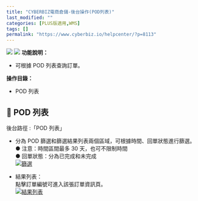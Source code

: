 ```yaml
---
title: "CYBERBIZ電商倉儲-後台操作(POD列表)"
last_modified: ""
categories: [PLUS版適用,WMS]
tags: []
permalink: "https://www.cyberbiz.io/helpcenter/?p=8113"
---
```


![](https://www.cyberbiz.io/helpcenter/wp-content/uploads/一般版1.png)
![](https://www.cyberbiz.io/helpcenter/wp-content/uploads/PLUS版3.png)
**功能說明：**  


* 可根據 POD 列表查詢訂單。

**操作目錄：**

* POD 列表

## 📌 POD 列表


後台路徑 :「POD 列表」  


* 分為 POD 篩選和篩選結果列表兩個區域，可根據時間、回單狀態進行篩選。  
● 注意：時間區間最多 30 天，也可不限制時間  
● 回單狀態：分為已完成和未完成  
[![篩選](https://www.cyberbiz.io/support/wp-content/uploads/CYBERBIZ電商倉儲-後台操作POD列表01.png)](https://www.cyberbiz.io/support/wp-content/uploads/CYBERBIZ電商倉儲-後台操作POD列表01.png)




* 結果列表：  
點擊訂單編號可進入該張訂單資訊頁。  
[![結果列表](https://www.cyberbiz.io/support/wp-content/uploads/CYBERBIZ電商倉儲-後台操作POD列表02.png)](https://www.cyberbiz.io/support/wp-content/uploads/CYBERBIZ電商倉儲-後台操作POD列表02.png)



